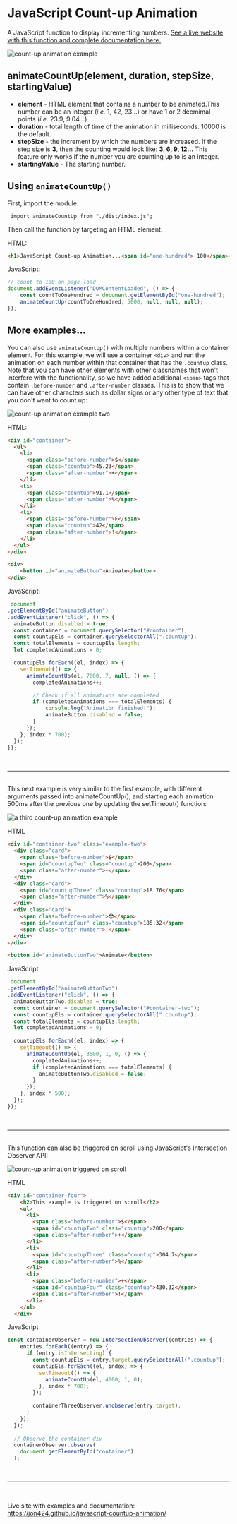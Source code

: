 ﻿# JavaScript Count-up Animation

A JavaScript function to display incrementing numbers. [See a live website with this function and complete documentation here.](https://jon424.github.io/javascript-countup-animation/)

![count-up animation example](js-countup-one.gif)


## animateCountUp(element, duration, stepSize, startingValue)

<ul>
<li>
<b>element</b> - HTML element that contains a number to be animated.This number can be an integer (<em>i.e.</em> 1, 42, 23...) or have 1 or 2 decmimal points (<em>i.e.</em> 23.9, 9.04...)
</li>
<li>
<b>duration</b> - total length of time of the animation in
milliseconds. 10000 is the default.
</li>
<li>
<b>stepSize</b> - the increment by which the numbers are increased.
If the step size is <b>3</b>, then the counting would look like:
<b>3, 6, 9, 12...</b> This feature only works if the number you are
counting up to is an integer.
</li>
<li><b>startingValue</b> - The starting number.</li>
</ul>

## Using `animateCountUp()`
First, import the module:

```
 import animateCountUp from "./dist/index.js";
```

Then call the function by targeting an HTML element:

HTML:
```html
<h1>JavaScript Count-up Animation...<span id="one-hundred"> 100</span></h1>
```
JavaScript:
```js
// count to 100 on page load
document.addEventListener("DOMContentLoaded", () => {
    const countToOneHundred = document.getElementById("one-hundred");
    animateCountUp(countToOneHundred, 5000, null, null, null);
});
```
## More examples...

You can also use `animateCountUp()` with multiple numbers within a container element. For this example, we will use a container `<div>` and run the animation on each number within
that container that has the `.countup` class. Note that you can
have other elements with other classnames that won't interfere with
the functionality, so we have added additional `<span>` tags that contain `.before-number` and `.after-number` classes. This is to
show that we can have other characters such as dollar signs or any
other type of text that you don't want to count up:

![count-up animation example two](assets\js-countup-two.gif)

HTML:
```html
<div id="container">
  <ul>
    <li>
      <span class="before-number">$</span>
      <span class="countup">45.23</span>
      <span class="after-number">+</span>
    </li>
    <li>
      <span class="countup">91.1</span>
      <span class="after-number">%</span>
    </li>
    <li>
      <span class="before-number">₣</span>
      <span class="countup">42</span>
      <span class="after-number">!</span>
    </li>
  </ul>
</div>

<div>
    <button id="animateButton">Animate</button>
</div>
```

JavaScript:
```js
 document
.getElementById("animateButton")
.addEventListener("click", () => {
  animateButton.disabled = true;
  const container = document.querySelector("#container");
  const countupEls = container.querySelectorAll(".countup");
  const totalElements = countupEls.length;
  let completedAnimations = 0;

  countupEls.forEach((el, index) => {
    setTimeout(() => {
      animateCountUp(el, 7000, 7, null, () => {
        completedAnimations++;

        // Check if all animations are completed
        if (completedAnimations === totalElements) {
            console.log("Animation finished!");
            animateButton.disabled = false;
        }
      });
    }, index * 700);
  });
});

```
<br>

---

<br>
This next example is very similar to the first example, with different arguments passed into animateCountUp(), and starting each animation 500ms after the previous one by updating the setTimeout() function:

![a third count-up animation example](assets\js-countup-three.gif)



HTML
```html
<div id="container-two" class="example-two">
  <div class="card">
    <span class="before-number">$</span>
    <span id="countupTwo" class="countup">200</span>
    <span class="after-number">+</span>
  </div>
  <div class="card">
    <span id="countupThree" class="countup">18.76</span>
    <span class="after-number">%</span>
  </div>
  <div class="card">
    <span class="before-number">😎</span>
    <span id="countupFour" class="countup">185.32</span>
    <span class="after-number">!</span>
  </div>
</div>

<button id="animateButtonTwo">Animate</button>
```

JavaScript
```js
 document
.getElementById("animateButtonTwo")
.addEventListener("click", () => {
  animateButtonTwo.disabled = true;
  const container = document.querySelector("#container-two");
  const countupEls = container.querySelectorAll(".countup");
  const totalElements = countupEls.length;
  let completedAnimations = 0;
          
  countupEls.forEach((el, index) => {
    setTimeout(() => {
      animateCountUp(el, 3500, 1, 0, () => {
        completedAnimations++;
        if (completedAnimations === totalElements) {
          animateButtonTwo.disabled = false;
        }
      });
    }, index * 500);
  });
});
```
<br>

---

<br>
This function can also be triggered on scroll using JavaScript's Intersection Observer API:

![count-up animation triggered on scroll](assets\js-countup-four.gif)

HTML
```html
<div id="container-four">
    <h2>This example is triggered on scroll</h2>
    <ul>
      <li>
        <span class="before-number">$</span>
        <span id="countupTwo" class="countup">200</span>
        <span class="after-number">+</span>
      </li>
      <li>
        <span id="countupThree" class="countup">304.7</span>
        <span class="after-number">%</span>
      </li>
      <li>
        <span class="before-number">+</span>
        <span id="countupFour" class="countup">430.32</span>
        <span class="after-number">!</span>
      </li>
    </ul>
  </div>
```

JavaScript
```js
const containerObserver = new IntersectionObserver((entries) => {
    entries.forEach((entry) => {
      if (entry.isIntersecting) {
        const countupEls = entry.target.querySelectorAll(".countup");
        countupEls.forEach((el, index) => {
          setTimeout(() => {
            animateCountUp(el, 4000, 1, 0);
          }, index * 700);
        });
  
        containerThreeObserver.unobserve(entry.target);
      }
    });
  });
  
  // Observe the container div
  containerObserver.observe(
    document.getElementById("container")
  );
```
<br>

---

<br>

Live site with examples and documentation:
https://jon424.github.io/javascript-countup-animation/

